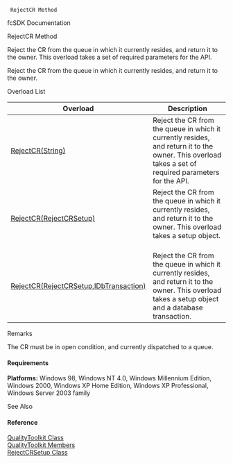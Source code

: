 ﻿     RejectCR Method                                                   

fcSDK Documentation

RejectCR Method

Reject the CR from the queue in which it currently resides, and return it to the owner. This overload takes a set of required parameters for the API.

Reject the CR from the queue in which it currently resides, and return it to the owner.

Overload List

| Overload | Description |
| --- | --- |
| [RejectCR(String)](FChoice.Toolkits.Clarify~FChoice.Toolkits.Clarify.Quality.QualityToolkit~RejectCR(String).md) | Reject the CR from the queue in which it currently resides, and return it to the owner. This overload takes a set of required parameters for the API.   |
| [RejectCR(RejectCRSetup)](FChoice.Toolkits.Clarify~FChoice.Toolkits.Clarify.Quality.QualityToolkit~RejectCR(RejectCRSetup).md) | Reject the CR from the queue in which it currently resides, and return it to the owner. This overload takes a setup object.   |
| [RejectCR(RejectCRSetup,IDbTransaction)](FChoice.Toolkits.Clarify~FChoice.Toolkits.Clarify.Quality.QualityToolkit~RejectCR(RejectCRSetup,IDbTransaction).md) | Reject the CR from the queue in which it currently resides, and return it to the owner. This overload takes a setup object and a database transaction.   |

Remarks

The CR must be in open condition, and currently dispatched to a queue.

#### Requirements

**Platforms:** Windows 98, Windows NT 4.0, Windows Millennium Edition, Windows 2000, Windows XP Home Edition, Windows XP Professional, Windows Server 2003 family

See Also

#### Reference

[QualityToolkit Class](FChoice.Toolkits.Clarify~FChoice.Toolkits.Clarify.Quality.QualityToolkit.md)  
[QualityToolkit Members](FChoice.Toolkits.Clarify~FChoice.Toolkits.Clarify.Quality.QualityToolkit_members.md)  
[RejectCRSetup Class](FChoice.Toolkits.Clarify~FChoice.Toolkits.Clarify.Quality.RejectCRSetup.md)